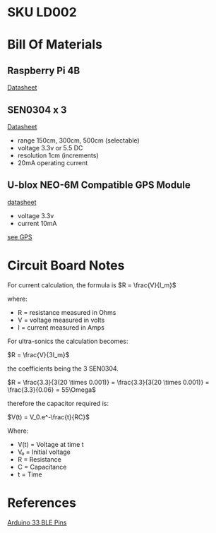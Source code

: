 # SKU LD002


# Bill Of Materials

## Raspberry Pi 4B

[Datasheet](https://datasheets.raspberrypi.com/rpi4/raspberry-pi-4-datasheet.pdf)

## SEN0304 x 3
[Datasheet](https://www.mouser.com/pdfDocs/ProductOverview_DFRobot_SEN0304.pdf)

- range  150cm, 300cm, 500cm (selectable)
- voltage 3.3v or 5.5 DC
- resolution 1cm (increments)
- 20mA operating current

## U-blox NEO-6M Compatible GPS Module

[datasheet](https://content.u-blox.com/sites/default/files/products/documents/NEO-6_DataSheet_%28GPS.G6-HW-09005%29.pdf)

- voltage 3.3v
- current 10mA

[see GPS](gps.md)


# Circuit Board Notes

For current calculation, the formula is $R = \frac{V}{I_m}$

where:
- R = resistance measured in Ohms
- V = voltage measured in volts
- I = current measured in Amps

For ultra-sonics the calculation becomes:

$R = \frac{V}{3I_m}$

the coefficients being the 3 SEN0304.

$R = \frac{3.3}{3(20 \times 0.001)} = \frac{3.3}{3(20 \times 0.001)} = \frac{3.3}{0.06} = 55\Omega$ 

therefore the capacitor required is:

$V(t) = V_0.e^-\frac{t}{RC}$

Where:
- V(t) = Voltage at time t
- V₀ = Initial voltage
- R = Resistance
- C = Capacitance
- t = Time

# References

[Arduino 33 BLE Pins](https://axodyne.com/2020/06/arduino-33-ble-pins/)